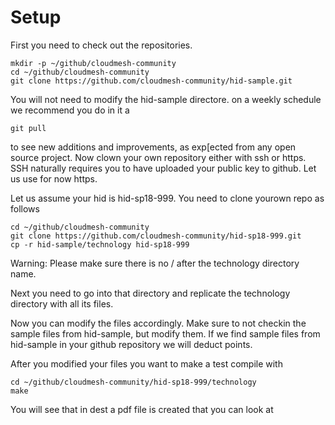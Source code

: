 # Setup

First you need to check out the repositories. 

    mkdir -p ~/github/cloudmesh-community
    cd ~/github/cloudmesh-community
    git clone https://github.com/cloudmesh-community/hid-sample.git

You will not need to modify the hid-sample directore. on a weekly 
schedule we recommend you do in it a 

    git pull

to see new additions and improvements, as exp[ected from any open source project.
Now clown your own repository either with ssh or https. SSH naturally 
requires you to have uploaded your public key to github. Let us use for 
now https. 

Let us assume your hid is hid-sp18-999. You need to clone yourown repo as follows

    cd ~/github/cloudmesh-community
    git clone https://github.com/cloudmesh-community/hid-sp18-999.git
    cp -r hid-sample/technology hid-sp18-999
    
Warning: Please make sure there is no / after the technology directory name.
  
Next you need to go into that directory and replicate the technology directory 
with all its files.
  
Now you can modify the files accordingly. Make sure to not checkin the sample 
files from hid-sample, but modify them. If we find sample files from hid-sample 
in your github repository we will deduct points.

After you modified your files you want to make a test compile with

    cd ~/github/cloudmesh-community/hid-sp18-999/technology
    make
    
You will see that in dest a pdf file is created that you can look at
